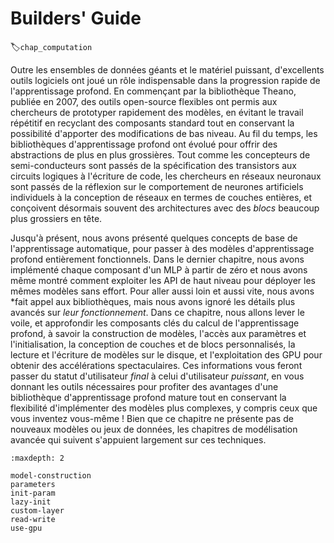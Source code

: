 # Builders' Guide
:label:`chap_computation` 

Outre les ensembles de données géants et le matériel puissant,
d'excellents outils logiciels ont joué un rôle indispensable
dans la progression rapide de l'apprentissage profond.
En commençant par la bibliothèque Theano, publiée en 2007,
des outils open-source flexibles ont permis aux chercheurs
de prototyper rapidement des modèles, en évitant le travail répétitif
en recyclant des composants standard
tout en conservant la possibilité d'apporter des modifications de bas niveau.
Au fil du temps, les bibliothèques d'apprentissage profond ont évolué
pour offrir des abstractions de plus en plus grossières.
Tout comme les concepteurs de semi-conducteurs sont passés de la spécification des transistors
aux circuits logiques à l'écriture de code,
les chercheurs en réseaux neuronaux sont passés de la réflexion sur
le comportement de neurones artificiels individuels
à la conception de réseaux en termes de couches entières,
et conçoivent désormais souvent des architectures avec des *blocs* beaucoup plus grossiers en tête.


Jusqu'à présent, nous avons présenté quelques concepts de base de l'apprentissage automatique,
pour passer à des modèles d'apprentissage profond entièrement fonctionnels.
Dans le dernier chapitre,
nous avons implémenté chaque composant d'un MLP à partir de zéro
et nous avons même montré comment exploiter les API de haut niveau
pour déployer les mêmes modèles sans effort.
Pour aller aussi loin et aussi vite, nous avons *fait appel aux bibliothèques,
mais nous avons ignoré les détails plus avancés sur *leur fonctionnement*.
Dans ce chapitre, nous allons lever le voile,
et approfondir les composants clés du calcul de l'apprentissage profond,
à savoir la construction de modèles, l'accès aux paramètres et l'initialisation,
la conception de couches et de blocs personnalisés, la lecture et l'écriture de modèles sur le disque,
et l'exploitation des GPU pour obtenir des accélérations spectaculaires.
Ces informations vous feront passer du statut d'utilisateur *final* à celui d'utilisateur *puissant*,
en vous donnant les outils nécessaires pour profiter des avantages
d'une bibliothèque d'apprentissage profond mature tout en conservant la flexibilité
d'implémenter des modèles plus complexes, y compris ceux que vous inventez vous-même !
Bien que ce chapitre ne présente pas de nouveaux modèles ou jeux de données,
les chapitres de modélisation avancée qui suivent s'appuient largement sur ces techniques.

```toc
:maxdepth: 2

model-construction
parameters
init-param
lazy-init
custom-layer
read-write
use-gpu
```

